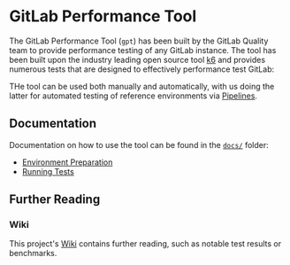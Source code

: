 # GitLab Performance Tool

The GitLab Performance Tool (`gpt`) has been built by the GitLab Quality team to provide performance testing of any GitLab instance. The tool has been built upon the industry leading open source tool [k6](https://k6.io) and provides numerous tests that are designed to effectively performance test GitLab:

THe tool can be used both manually and automatically, with us doing the latter for automated testing of reference environments via [Pipelines](https://gitlab.com/gitlab-org/quality/performance/pipeline_schedules).

## Documentation

Documentation on how to use the tool can be found in the [`docs/`](/docs/README.md) folder:

* [Environment Preparation](docs/environment_prep.md)
* [Running Tests](docs/k6.md)

## Further Reading

### Wiki

This project's [Wiki](https://gitlab.com/gitlab-org/quality/performance/wikis/home) contains further reading, such as notable test results or benchmarks.
